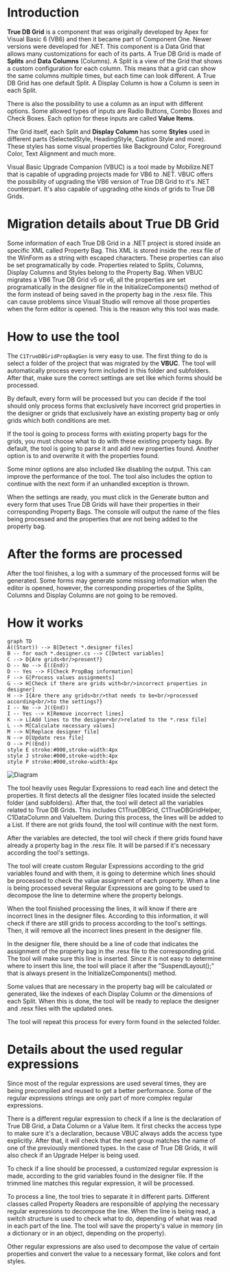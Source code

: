 # Introduction

**True DB Grid** is a component that was originally developed by Apex for Visual Basic 6 (VB6) and then it became part of Component One. Newer versions were developed for .NET. This component is a Data Grid that allows many customizations for each of its parts.
A True DB Grid is made of **Splits** and **Data Columns** (Columns). A Split is a view of the Grid that shows a custom configuration for each column. This means that a grid can show the same columns multiple times, but each time can look different. A True DB Grid has one default Split. A Display Column is how a Column is seen in each Split.

There is also the possibility to use a column as an input with different options. Some allowed types of inputs are Radio Buttons, Combo Boxes and Check Boxes. Each option for these inputs are called **Value Items**.

The Grid itself, each Split and **Display Column** has some **Styles** used in different parts (SelectedStyle, HeadingStyle, Caption Style and more). These styles has some visual properties like Background Color, Foreground Color, Text Alignment and much more.

Visual Basic Upgrade Companion (VBUC) is a tool made by Mobilize.NET that is capable of upgrading projects made for VB6 to .NET.  VBUC offers the possibility of upgrading the VB6 version of True DB Grid to it's .NET counterpart. It's also capable of upgrading othe kinds of grids to True DB Grids.

# Migration details about True DB Grid

Some information of each True DB Grid in a .NET project is stored inside an specific XML called Property Bag. This XML is stored inside the .resx file of the WinForm as a string with escaped characters. These properties can also be set programatically by code. Properties related to Splits, Columns, Display Columns and Styles belong to the Property Bag. 
When VBUC migrates a VB6 True DB Grid v5 or v6, all the properties are set programatically in the designer file in the InitializeComponents() method of the form instead of being saved in the property bag in the .resx file. This can cause problems since Visual Studio will remove all those properties when the form editor is opened. This is the reason why this tool was made.

# How to use the tool

The `C1TrueDBGridPropBagGen` is very easy to use. The first thing to do is select a folder of the project that was migrated by the **VBUC**. The tool will automatically process every form included in this folder and subfolders. After that, make sure the correct settings are set like which forms should be processed.

By default, every form will be processed but you can decide if the tool should only process forms that exclusively have incorrect grid properties in the designer or grids that exclusively  have an existing property bag or only grids which both conditions are met.

If the tool is going to process forms with existing property bags for the grids, you must choose what to do with these existing property bags. By default, the tool is going to parse it and add new properties found. Another option is to and overwrite it with the properties found.

Some minor options are also included like disabling the output. This can improve the performance of the tool. The tool also includes the option to continue with the next form if an unhandled exception is thrown.

When the settings are ready, you must click in the Generate button and every form that uses True DB Grids will have their properties in their corresponding Property Bags. The console will output the name of the files being processed and the properties that are not being added to the property bag. 

# After the forms are processed

After the tool finishes, a log with a summary of the processed forms will be generated. Some forms may generate some missing  information when the editor is opened, however, the corresponding properties of the Splits, Columns and Display Columns are not going to be removed.

# How it works

```mermaid
graph TD
A((Start)) --> B[Detect *.designer files]
B -- for each *.designer.cs --> C[Detect variables]
C --> D{Are grids<br/>present?}
D -- No --> E((End))
D -- Yes --> F[Check PropBag information]
F --> G[Process values assignments]
G --> H[Check if there are grids with<br/>incorrect properties in designer]
H --> I{Are there any grids<br/>that needs to be<br/>processed according<br/>to the settings?}
I -- No --> J((End))
I -- Yes --> K[Remove incorrect lines]
K --> L[Add lines to the designer<br/>related to the *.resx file]
L --> M[Calculate necessary values]
M --> N[Replace designer file]
N --> O[Update resx file]
O --> P((End))
style E stroke:#000,stroke-width:4px
style J stroke:#000,stroke-width:4px
style P stroke:#000,stroke-width:4px
```
![Diagram](https://mermaidjs.github.io/mermaid-live-editor/#/view/eyJjb2RlIjoiZ3JhcGggVERcbkEoKFN0YXJ0KSkgLS0-IEJbRGV0ZWN0ICouZGVzaWduZXIgZmlsZXNdXG5CIC0tIGZvciBlYWNoICouZGVzaWduZXIuY3MgLS0-IENbRGV0ZWN0IHZhcmlhYmxlc11cbkMgLS0-IER7QXJlIGdyaWRzPGJyLz5wcmVzZW50P31cbkQgLS0gTm8gLS0-IEUoKEVuZCkpXG5EIC0tIFllcyAtLT4gRltDaGVjayBQcm9wQmFnIGluZm9ybWF0aW9uXVxuRiAtLT4gR1tQcm9jZXNzIHZhbHVlcyBhc3NpZ25tZW50c11cbkcgLS0-IEhbQ2hlY2sgaWYgdGhlcmUgYXJlIGdyaWRzIHdpdGg8YnIvPmluY29ycmVjdCBwcm9wZXJ0aWVzIGluIGRlc2lnbmVyXVxuSCAtLT4gSXtBcmUgdGhlcmUgYW55IGdyaWRzPGJyLz50aGF0IG5lZWRzIHRvIGJlPGJyLz5wcm9jZXNzZWQgYWNjb3JkaW5nPGJyLz50byB0aGUgc2V0dGluZ3M_fVxuSSAtLSBObyAtLT4gSigoRW5kKSlcbkkgLS0gWWVzIC0tPiBLW1JlbW92ZSBpbmNvcnJlY3QgbGluZXNdXG5LIC0tPiBMW0FkZCBsaW5lcyB0byB0aGUgZGVzaWduZXI8YnIvPnJlbGF0ZWQgdG8gdGhlICoucmVzeCBmaWxlXVxuTCAtLT4gTVtDYWxjdWxhdGUgbmVjZXNzYXJ5IHZhbHVlc11cbk0gLS0-IE5bUmVwbGFjZSBkZXNpZ25lciBmaWxlXVxuTiAtLT4gT1tVcGRhdGUgcmVzeCBmaWxlXVxuTyAtLT4gUCgoRW5kKSlcbnN0eWxlIEUgc3Ryb2tlOiMwMDAsc3Ryb2tlLXdpZHRoOjRweFxuc3R5bGUgSiBzdHJva2U6IzAwMCxzdHJva2Utd2lkdGg6NHB4XG5zdHlsZSBQIHN0cm9rZTojMDAwLHN0cm9rZS13aWR0aDo0cHgiLCJtZXJtYWlkIjp7InRoZW1lIjoiZGVmYXVsdCJ9fQ)

The tool heavily uses Regular Expressions to read each line and detect the properties. It first detects all the designer files located inside the selected folder (and subfolders). After that, the tool will detect all the variables related to True DB Grids. This includes C1TrueDBGrid, C1TrueDBGridHelper,  C1DataColumn and ValueItem. During this process, the lines will be added to a List. If there are not grids found, the tool will continue with the next form.

After the variables are detected, the tool will check if there grids found have already a property bag in the .resx file. It will be parsed if it's necessary according the tool's settings.

The tool will create custom Regular Expressions according to the grid variables found and with them, it is going to determine which lines should be processed to check the value assignment of each property. When a line is being processed several Regular Expressions are going to be used to decompose the line to determine where the property belongs.

When the tool finished processing the lines, it will know if there are incorrect lines in the designer files. According to this information, it will check if there are still grids to process according to the tool's settings. Then, it will remove all the incorrect lines present in the designer file.

In the designer file, there should be a line of code that indicates the assignment of the property bag in the .resx file to the corresponding grid. The tool will make sure this line is inserted. Since it is not easy to determine where to insert this line, the tool will place it after the "SuspendLayout();" that is always present in the InitializeComponents() method.

Some values that are necessary in the property bag will be calculated or generated, like the indexes of each Display Column or the dimensions of each Split. When this is done, the tool will be ready to replace the designer and .resx files with the updated ones.

The tool will repeat this process for every form found in the selected folder.

# Details about the used regular expressions

Since most of the regular expressions are used several times, they are being precompiled and reused to get a better performance. Some of the regular expressions strings are only part of more complex regular expressions.

There is a different regular expression to check if a line is the declaration of True DB Grid, a Data Column or a Value Item. It first checks the access type to make sure it's a declaration, because VBUC always adds the access type explicitly. After that, it will check that the next group matches the name of one of the previously mentioned types. In the case of True DB Grids, it will also check if an Upgrade Helper is being used.

To check if a line should be processed, a customized regular expression is made, according to the grid variables found in the designer file. If the trimmed line matches this regular expression, it will be processed.

To process a line, the tool tries to separate it in different parts. Different classes called Property Readers are responsible of applying the necessary regular expressions to decompose the line. When the line is being read, a switch structure is used to check what to do, depending of what was read in each part of the line. The tool will save the property's value in memory (in a dictionary or in an object, depending on the property).

Other regular expressions are also used to decompose the value of certain properties and convert the value to a necessary format, like colors and font styles.